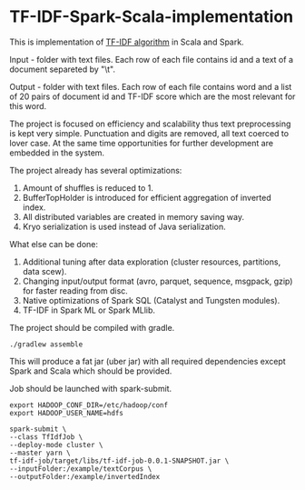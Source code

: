 # TF-IDF-Spark-Scala-implementation
This is implementation of [TF-IDF algorithm](https://en.wikipedia.org/wiki/Tf–idf) in Scala and Spark.

Input - folder with text files. Each row of each file contains id and a text of a document separeted by "\t".

Output - folder with text files. Each row of each file contains word and a list of 20 pairs of document id and TF-IDF score which are the most relevant for this word.

The project is focused on efficiency and scalability thus text preprocessing is kept very simple. Punctuation and digits are removed, all text coerced to lover case. At the same time opportunities for further development are embedded in the system.

The project already has several optimizations:
1. Amount of shuffles is reduced to 1.
2. BufferTopHolder is introduced for efficient aggregation of inverted index.
3. All distributed variables are created in memory saving way.
4. Kryo serialization is used instead of Java serialization.

What else can be done:
1. Additional tuning after data exploration (cluster resources, partitions, data scew).
2. Changing input/output format (avro, parquet, sequence, msgpack, gzip) for faster reading from disc.
3. Native optimizations of Spark SQL (Catalyst and Tungsten modules).
4. TF-IDF in Spark ML or Spark MLlib.

The project should be compiled with gradle.
```
./gradlew assemble
```
This will produce a fat jar (uber jar) with all required dependencies except Spark and Scala which should be provided.

Job should be launched with spark-submit.
```
export HADOOP_CONF_DIR=/etc/hadoop/conf
export HADOOP_USER_NAME=hdfs

spark-submit \ 
--class TfIdfJob \
--deploy-mode cluster \
--master yarn \
tf-idf-job/target/libs/tf-idf-job-0.0.1-SNAPSHOT.jar \
--inputFolder:/example/textCorpus \
--outputFolder:/example/invertedIndex
```
